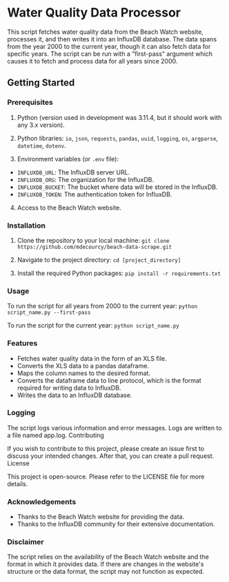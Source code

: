 # Water Quality Data Processor

This script fetches water quality data from the Beach Watch website, processes it, and then writes it into an InfluxDB database. The data spans from the year 2000 to the current year, though it can also fetch data for specific years. The script can be run with a "first-pass" argument which causes it to fetch and process data for all years since 2000.

## Getting Started

### Prerequisites

1. Python (version used in development was 3.11.4, but it should work with any 3.x version).
2. Python libraries: `io`, `json`, `requests`, `pandas`, `uuid`, `logging`, `os`, `argparse`, `datetime`, `dotenv`.

3. Environment variables (or `.env` file):

- `INFLUXDB_URL`: The InfluxDB server URL.
- `INFLUXDB_ORG`: The organization for the InfluxDB.
- `INFLUXDB_BUCKET`: The bucket where data will be stored in the InfluxDB.
- `INFLUXDB_TOKEN`: The authentication token for InfluxDB.

4. Access to the Beach Watch website.

### Installation

1. Clone the repository to your local machine: ```git clone https://github.com/mdecourcy/beach-data-scrape.git```

2. Navigate to the project directory: ```cd [project_directory]```

3. Install the required Python packages: ```pip install -r requirements.txt```

### Usage

To run the script for all years from 2000 to the current year: ```python script_name.py --first-pass```

To run the script for the current year: ```python script_name.py```

    
### Features

- Fetches water quality data in the form of an XLS file.
- Converts the XLS data to a pandas dataframe.
- Maps the column names to the desired format.
- Converts the dataframe data to line protocol, which is the format required for writing data to InfluxDB.
- Writes the data to an InfluxDB database.

### Logging

The script logs various information and error messages. Logs are written to a file named app.log.
Contributing

If you wish to contribute to this project, please create an issue first to discuss your intended changes. After that, you can create a pull request.
License

This project is open-source. Please refer to the LICENSE file for more details.

### Acknowledgements

- Thanks to the Beach Watch website for providing the data.
- Thanks to the InfluxDB community for their extensive documentation.

### Disclaimer

The script relies on the availability of the Beach Watch website and the format in which it provides data. If there are changes in the website's structure or the data format, the script may not function as expected.